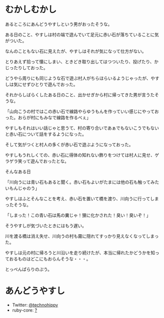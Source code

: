 # むかしむかし

あるところにあんどうやすしという男がおったそうな。

ある日のこと、やすしは村の端で遊んでいて足元に赤い石が落ちていることに気がついた。

なんのこともない石に見えたが、やすしはそれが気になって仕方がない。

とりあえず拾って懐にしまい、ときどき取り出してはつついたり、投げたり、かじったりしておった。

どうやら周りにも同じような石で遊ぶ村人がちらほらいるようじゃったが、やすしは気にせずひとりで遊んでおった。

それからしばらくしたある日のこと、出かせぎから村に帰ってきた男が言うたそうな。

「山向こうの村ではこの赤い石で線路やらゆうもんを作っていい感じにやっておった。おらが村にもみなで線路を作るべぇ」

やすしもそれはいい話じゃと思うて、村の寄り合いであぁでもないこうでもないと赤い石について話をするようになった。

そして気がつくと村人の多くが赤い石で遊ぶようになっておった。

やすしもうれしくての、赤い石に得体の知れない飾りをつけては村人に見せ、ゲラゲラ笑って遊んでおったとな。

そんなある日

「川向うには青い石もあると聞く。赤い石もよいがたまには他の石も触ってみたいもんじゃのう」

やすしはふとそんなことを考え、赤い石を置いて橋を渡り、川向うに行ってしまったそうな。

「しまった！この青い石は馬の糞じゃ！狸に化かされた！臭い！臭いぞ！」

そうやすしが気づいたときにはもう遅い。

川を渡る橋は消え失せ、川向うの村も霧に隠れてすっかり見えなくなってしまった。

やすしは元の村に帰ろうと川沿いを走り続けたが、本当に帰れたかどうかを知っておるものはどこにもおらんそうな・・・。

とっぺんぱらりのぷう。

# あんどうやすし

* Twitter: [@technohippy](https://twitter.com/technohippy)
* ruby-core: [?](https://redmine.ruby-lang.org/issues/5054)
